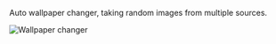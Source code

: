 Auto wallpaper changer, taking random images from multiple sources.

![Wallpaper changer](https://i.imgur.com/tgU6M8Z.png, "Wallpaper changer")

